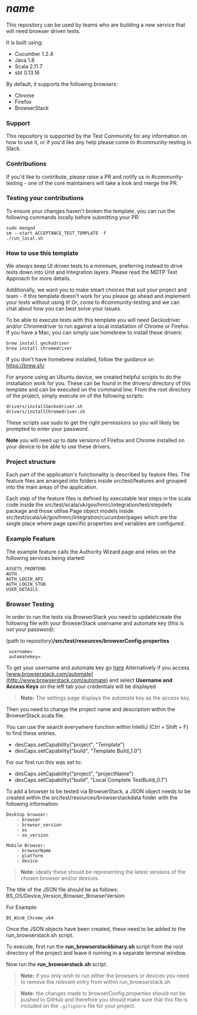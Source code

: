 
# $name$

This repository can be used by teams who are building a new service that will need browser driven tests.

It is built using:

* Cucumber 1.2.4
* Java 1.8
* Scala 2.11.7
* sbt 0.13.16

By default, it supports the following browsers:

* Chrome
* Firefox
* BrowserStack

### Support
This repository is supported by the Test Community for any information on how to use it, or if you'd like any help please come to #community-testing in Slack.

### Contributions
If you'd like to contribute, please raise a PR and notify us in #community-testing - one of the core maintainers will take a look and merge the PR.

### Testing your contributions
To ensure your changes haven't broken the template, you can run the following commands locally before submitting your PR:

    sudo mongod
    sm --start ACCEPTANCE_TEST_TEMPLATE -f
    ./run_local.sh

### How to use this template

We _always_ keep UI driven tests to a minimum, preferring instead to drive tests down into Unit and Integration layers. Please read the MDTP Test Approach for more details.

Additionally, we want you to make smart choices that suit your project and team - if this template doesn't work for you please go ahead and implement your tests without using it! Or, come to #community-testing and we can chat about how you can best solve your issues.

To be able to execute tests with this template you will need Geckodriver and/or Chromedriver to run against a local installation of Chrome or Firefox. If you have a Mac, you can simply use homebrew to install these drivers:


    brew install geckodriver
    brew install chromedriver

If you don't have homebrew installed, follow the guidance on https://brew.sh/

For anyone using an Ubuntu device, we created helpful scripts to do the installation work for you. These can be found in the drivers/ directory of this template and can be executed on the command line. From the root directory of the project, simply execute on of the following scripts:


    drivers/installGeckodriver.sh
    drivers/installChromedriver.sh


These scripts use sudo to get the right permissions so you will likely be prompted to enter your password.

**Note** you will need up to date versions of Firefox and Chrome installed on your device to be able to use these drivers.

###  Project structure
Each part of the application's functionality is described by feature files. The feature files are arranged into folders inside src/test/features and grouped into the main areas of the application.

Each step of the feature files is defined by executable test steps in the scala code inside the src/test/scala/uk/gov/hmrc/integration/test/stepdefs package and those utilise Page object models inside src/test/scala/uk/gov/hmrc/integration/cucumber/pages which are the single place where page specific properties and variables are configured.

###  Example Feature
The example feature calls the Authority Wizard page and relies on the following services being started:

    ASSETS_FRONTEND
    AUTH
    AUTH_LOGIN_API
    AUTH_LOGIN_STUB
    USER_DETAILS

### Browser Testing
In order to run the tests via BrowserStack you need to update\create the following file with your BrowserStack username and automate key (this is _not_ your password):

(path to repository)**/src/test/resources/browserConfig.properties**

     username=
     automatekey=

To get your username and automate key go [here](https://www.browserstack.com/accounts/settings)
Alternatively if you access [www.browserstack.com/automate](http://www.browserstack.com/automate) and select **Username and Access Keys** on the left tab your credentials will be displayed 

>**Note:** The settings page displays the automate key as the access key.

Then you need to change the project name and description within the BrowserStack.scala file.

You can use the search everywhere function within IntelliJ (Ctrl + Shift + F) to find these entries.
 - desCaps.setCapability("project", "Template")
 - desCaps.setCapability("build", "Template Build_1.0")
 
For our first run this was set to:
 - desCaps.setCapability("project", "projectName")
 - desCaps.setCapability("build", "Local Complete TestBuild_0.1")

To add a browser to be tested via BrowserStack, a JSON object needs to be created within the src/test/resources/browserstackdata folder with the following information:
 
    Desktop browser:
        - browser
        - browser_version
        - os
        - os_version
           
    Mobile Browser:
        - browserName
        - platform
        - device

> **Note:** ideally these should be representing the latest versions of the chosen browser and/or devices.

The title of the JSON file should be as follows: 
BS_OS/Device_Version_Browser_BrowserVersion

For Example:

    BS_Win8_Chrome_v64

Once the JSON objects have been created, these need to be added to the run_browserstack.sh script.

To execute, first run the **run_browserstackbinary.sh** script from the root directory of the project and leave it running in a separate terminal window.

Now run the **run_browserstack.sh** script.

>**Note:** if you only wish to run either the browsers or devices you need to remove the relevant entry from within run_browserstack.sh

>**Note:** the changes made to browserConfig.properties should not be pushed to GitHub and therefore you should make sure that this file is included on the `.gitignore` file for your project.


